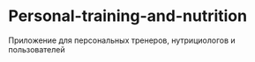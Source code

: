 # Personal-training-and-nutrition
Приложение для персональных тренеров, нутрициологов и пользователей
